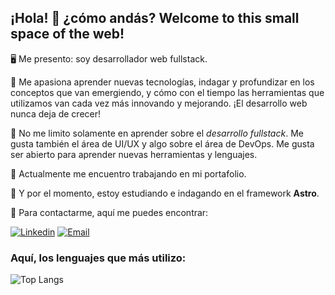 ## ¡Hola! 👋 ¿cómo andás? Welcome to this small space of the web!

🖥️ Me presento: soy desarrollador web fullstack. 

📘 Me apasiona aprender nuevas tecnologías, indagar y profundizar en los conceptos que van emergiendo, y cómo con el tiempo las herramientas que utilizamos van cada vez más innovando y mejorando. ¡El desarrollo web nunca deja de crecer!

📔 No me limito solamente en aprender sobre el _desarrollo fullstack_. Me gusta también el área de UI/UX y algo sobre el área de DevOps. Me gusta ser abierto para aprender nuevas herramientas y lenguajes.

🔭 Actualmente me encuentro trabajando en mi portafolio.

🌱 Y por el momento, estoy estudiando e indagando en el framework **Astro**.

💬 Para contactarme, aquí me puedes encontrar:

[![Linkedin](https://img.shields.io/badge/linkedin-0A66C2?style=for-the-badge&logo=linkedin&logoColor=white)](https://www.linkedin.com/in/elias-pereyra-gomez/)
[![Email](https://img.shields.io/badge/Email-005FF9?style=for-the-badge&logo=maildotru&logoColor=white)](mailto:EliasPereyra_Gomez@hotmail.com)

### Aquí, los lenguajes que más utilizo: 

![Top Langs](https://github-readme-stats.vercel.app/api/top-langs/?username=eliaspereyra&langs_count=8&layout=compact&hide_border=true&theme=react&bg_color=191E27)

<!--
- 
- 
- 👯 I’m looking to collaborate on ...
- 🤔 I’m looking for help with ...
- 💬 Ask me about ...

- 😄 Pronouns: ...
- ⚡ Fun fact: ...
-->
